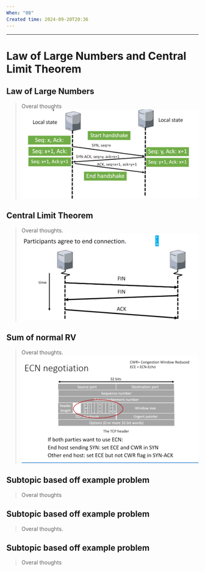 ```yaml
---
When: "08"
Created time: 2024-09-20T20:36
---
```

---
# Law of Large Numbers and Central Limit Theorem
## Law of Large Numbers

> Overal thoughts
![Untitled 43.png](../../../attachments/Untitled%2043.png)
## Central Limit Theorem

> Overal thoughts.
![Untitled 44.png](../../../attachments/Untitled%2044.png)
## Sum of normal RV

> Overal thoughts.
![Untitled 45.png](../../../attachments/Untitled%2045.png)
## Subtopic based off example problem

> Overal thoughts
## Subtopic based off example problem

> Overal thoughts.
## Subtopic based off example problem

> Overal thoughts